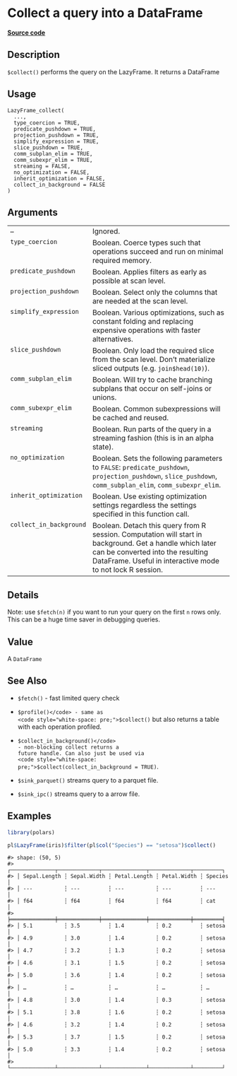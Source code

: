 

# Collect a query into a DataFrame

[**Source code**](https://github.com/pola-rs/r-polars/tree/main/R/lazyframe__lazy.R#L438)

## Description

<code style="white-space: pre;">$collect()</code> performs the query on
the LazyFrame. It returns a DataFrame

## Usage

<pre><code class='language-R'>LazyFrame_collect(
  ...,
  type_coercion = TRUE,
  predicate_pushdown = TRUE,
  projection_pushdown = TRUE,
  simplify_expression = TRUE,
  slice_pushdown = TRUE,
  comm_subplan_elim = TRUE,
  comm_subexpr_elim = TRUE,
  streaming = FALSE,
  no_optimization = FALSE,
  inherit_optimization = FALSE,
  collect_in_background = FALSE
)
</code></pre>

## Arguments

<table>
<tr>
<td style="white-space: nowrap; font-family: monospace; vertical-align: top">
<code id="LazyFrame_collect_:_...">…</code>
</td>
<td>
Ignored.
</td>
</tr>
<tr>
<td style="white-space: nowrap; font-family: monospace; vertical-align: top">
<code id="LazyFrame_collect_:_type_coercion">type_coercion</code>
</td>
<td>
Boolean. Coerce types such that operations succeed and run on minimal
required memory.
</td>
</tr>
<tr>
<td style="white-space: nowrap; font-family: monospace; vertical-align: top">
<code id="LazyFrame_collect_:_predicate_pushdown">predicate_pushdown</code>
</td>
<td>
Boolean. Applies filters as early as possible at scan level.
</td>
</tr>
<tr>
<td style="white-space: nowrap; font-family: monospace; vertical-align: top">
<code id="LazyFrame_collect_:_projection_pushdown">projection_pushdown</code>
</td>
<td>
Boolean. Select only the columns that are needed at the scan level.
</td>
</tr>
<tr>
<td style="white-space: nowrap; font-family: monospace; vertical-align: top">
<code id="LazyFrame_collect_:_simplify_expression">simplify_expression</code>
</td>
<td>
Boolean. Various optimizations, such as constant folding and replacing
expensive operations with faster alternatives.
</td>
</tr>
<tr>
<td style="white-space: nowrap; font-family: monospace; vertical-align: top">
<code id="LazyFrame_collect_:_slice_pushdown">slice_pushdown</code>
</td>
<td>
Boolean. Only load the required slice from the scan level. Don’t
materialize sliced outputs (e.g. <code>join$head(10)</code>).
</td>
</tr>
<tr>
<td style="white-space: nowrap; font-family: monospace; vertical-align: top">
<code id="LazyFrame_collect_:_comm_subplan_elim">comm_subplan_elim</code>
</td>
<td>
Boolean. Will try to cache branching subplans that occur on self-joins
or unions.
</td>
</tr>
<tr>
<td style="white-space: nowrap; font-family: monospace; vertical-align: top">
<code id="LazyFrame_collect_:_comm_subexpr_elim">comm_subexpr_elim</code>
</td>
<td>
Boolean. Common subexpressions will be cached and reused.
</td>
</tr>
<tr>
<td style="white-space: nowrap; font-family: monospace; vertical-align: top">
<code id="LazyFrame_collect_:_streaming">streaming</code>
</td>
<td>
Boolean. Run parts of the query in a streaming fashion (this is in an
alpha state).
</td>
</tr>
<tr>
<td style="white-space: nowrap; font-family: monospace; vertical-align: top">
<code id="LazyFrame_collect_:_no_optimization">no_optimization</code>
</td>
<td>
Boolean. Sets the following parameters to <code>FALSE</code>:
<code>predicate_pushdown</code>, <code>projection_pushdown</code>,
<code>slice_pushdown</code>, <code>comm_subplan_elim</code>,
<code>comm_subexpr_elim</code>.
</td>
</tr>
<tr>
<td style="white-space: nowrap; font-family: monospace; vertical-align: top">
<code id="LazyFrame_collect_:_inherit_optimization">inherit_optimization</code>
</td>
<td>
Boolean. Use existing optimization settings regardless the settings
specified in this function call.
</td>
</tr>
<tr>
<td style="white-space: nowrap; font-family: monospace; vertical-align: top">
<code id="LazyFrame_collect_:_collect_in_background">collect_in_background</code>
</td>
<td>
Boolean. Detach this query from R session. Computation will start in
background. Get a handle which later can be converted into the resulting
DataFrame. Useful in interactive mode to not lock R session.
</td>
</tr>
</table>

## Details

Note: use <code style="white-space: pre;">$fetch(n)</code> if you want
to run your query on the first <code>n</code> rows only. This can be a
huge time saver in debugging queries.

## Value

A <code>DataFrame</code>

## See Also

<ul>
<li>

<code>$fetch()</code> - fast limited query check

</li>
<li>

<code>$profile()</code> - same as
<code style="white-space: pre;">$collect()</code> but also returns a
table with each operation profiled.

</li>
<li>

<code>$collect_in_background()</code> - non-blocking collect returns a
future handle. Can also just be used via
<code style="white-space: pre;">$collect(collect_in_background =
TRUE)</code>.

</li>
<li>

<code>$sink_parquet()</code> streams query to a parquet file.

</li>
<li>

<code>$sink_ipc()</code> streams query to a arrow file.

</li>
</ul>

## Examples

``` r
library(polars)

pl$LazyFrame(iris)$filter(pl$col("Species") == "setosa")$collect()
```

    #> shape: (50, 5)
    #> ┌──────────────┬─────────────┬──────────────┬─────────────┬─────────┐
    #> │ Sepal.Length ┆ Sepal.Width ┆ Petal.Length ┆ Petal.Width ┆ Species │
    #> │ ---          ┆ ---         ┆ ---          ┆ ---         ┆ ---     │
    #> │ f64          ┆ f64         ┆ f64          ┆ f64         ┆ cat     │
    #> ╞══════════════╪═════════════╪══════════════╪═════════════╪═════════╡
    #> │ 5.1          ┆ 3.5         ┆ 1.4          ┆ 0.2         ┆ setosa  │
    #> │ 4.9          ┆ 3.0         ┆ 1.4          ┆ 0.2         ┆ setosa  │
    #> │ 4.7          ┆ 3.2         ┆ 1.3          ┆ 0.2         ┆ setosa  │
    #> │ 4.6          ┆ 3.1         ┆ 1.5          ┆ 0.2         ┆ setosa  │
    #> │ 5.0          ┆ 3.6         ┆ 1.4          ┆ 0.2         ┆ setosa  │
    #> │ …            ┆ …           ┆ …            ┆ …           ┆ …       │
    #> │ 4.8          ┆ 3.0         ┆ 1.4          ┆ 0.3         ┆ setosa  │
    #> │ 5.1          ┆ 3.8         ┆ 1.6          ┆ 0.2         ┆ setosa  │
    #> │ 4.6          ┆ 3.2         ┆ 1.4          ┆ 0.2         ┆ setosa  │
    #> │ 5.3          ┆ 3.7         ┆ 1.5          ┆ 0.2         ┆ setosa  │
    #> │ 5.0          ┆ 3.3         ┆ 1.4          ┆ 0.2         ┆ setosa  │
    #> └──────────────┴─────────────┴──────────────┴─────────────┴─────────┘
